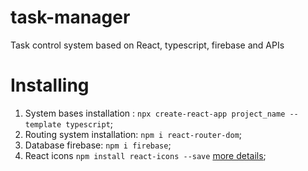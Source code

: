 # task-manager
Task control system based on React, typescript, firebase and APIs

# Installing

1. System bases installation : ```npx create-react-app project_name --template typescript```;
2. Routing system installation: ```npm i react-router-dom```;
3. Database firebase: ```npm i firebase```;
4. React icons ```npm install react-icons --save``` [more details](https://react-icons.github.io/react-icons);